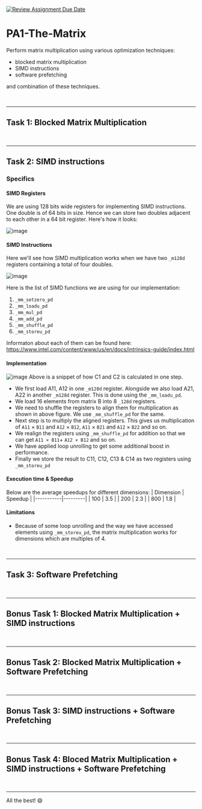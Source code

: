 [![Review Assignment Due Date](https://classroom.github.com/assets/deadline-readme-button-24ddc0f5d75046c5622901739e7c5dd533143b0c8e959d652212380cedb1ea36.svg)](https://classroom.github.com/a/mnOJa0WY)
# PA1-The-Matrix

Perform matrix multiplication using various optimization techniques:
- blocked matrix multiplication
- SIMD instructions
- software prefetching

and combination of these techniques.

<br>

---
## Task 1: Blocked Matrix Multiplication

<br>

---
## Task 2: SIMD instructions
### Specifics
#### SIMD Registers
We are using 128 bits wide registers for implementing SIMD instructions. One double is of 64 bits in size. Hence we can store two doubles adjacent to each other in a 64 bit register. Here's how it looks:

![image](https://github.com/cs683-iitb-autumn-2023/pa1-the-matrix-opcodeoutlaws/assets/48720143/d5b47259-464c-4fa0-b2c5-a79b6944ab99)


#### SIMD Instructions
Here we'll see how SIMD multiplication works when we have two `_m128d` registers containing a total of four doubles.

![image](https://github.com/cs683-iitb-autumn-2023/pa1-the-matrix-opcodeoutlaws/assets/48720143/7f2f49d2-2b00-4f35-9b16-86c7a78ae041)


Here is the list of SIMD functions we are using for our implementation:
1. `_mm_setzero_pd`
2. `_mm_loadu_pd`
3. `_mm_mul_pd`
4. `_mm_add_pd`
5. `_mm_shuffle_pd`
6. `_mm_storeu_pd`

Informaton about each of them can be found here: https://www.intel.com/content/www/us/en/docs/intrinsics-guide/index.html

#### Implementation
![image](https://github.com/cs683-iitb-autumn-2023/pa1-the-matrix-opcodeoutlaws/assets/48720143/2b852f03-8f50-485b-a864-45ed41abd267)
Above is a snippet of how C1 and C2 is calculated in one step.
- We first load A11, A12 in one `_m128d` register. Alongside we also load A21, A22 in another `_m128d` register. This is done using the `_mm_loadu_pd`.
- We load 16 elements from matrix B into 8 `_128d` registers.
- We need to shuffle the registers to align them for multiplication as shown in above figure. We use  `_mm_shuffle_pd` for the same.
- Next step is to multiply the aligned registers. This gives us multiplication of `A11` × `B11` and `A12` × `B12`, `A11` × `B21` and `A12` × `B22` and so on.
- We realign the registers using `_mm_shuffle_pd` for addition so that we can get `A11 × B11`+ `A12 × B12` and so on.
- We have applied loop unrolling to get some additional boost in performance.
- Finally we store the result to C11, C12, C13 & C14 as two registers using `_mm_storeu_pd`

#### Execution time & Speedup
Below are the average speedups for different dimensions:
| Dimension | Speedup |
|-----------|---------|
| 100       | 3.5     |
| 200       | 2.3     |
| 800       | 1.8     |

#### Limitations
- Because of some loop unrolling and the way we have accessed elements using `_mm_storeu_pd`, the matrix multiplication works for dimensions which are multiples of 4.

<br>

---
## Task 3: Software Prefetching

<br>

---
## Bonus Task 1: Blocked Matrix Multiplication + SIMD instructions

<br>

---
## Bonus Task 2: Blocked Matrix Multiplication + Software Prefetching

<br>

---
## Bonus Task 3: SIMD instructions + Software Prefetching

<br>

---
## Bonus Task 4: Bloced Matrix Multiplication + SIMD instructions + Software Prefetching

<br>

---
All the best! :smile:
